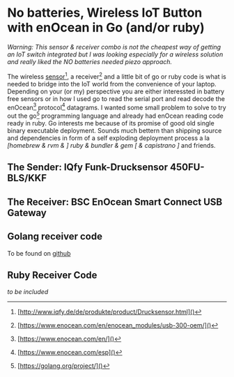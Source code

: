# No batteries, Wireless IoT Button with enOcean in Go (and/or ruby)

_Warning: This sensor & receiver combo is not the cheapest way of getting an IoT switch integrated but I was looking especially for a wireless solution and really liked the NO batteries needed piezo approach._

The wireless [sensor][1][^1], a receiver[^2] and a little bit of go or ruby code is what is needed to bridge into the IoT world from the convenience of your laptop. Depending on your (or my) perspective you are either interessted in battery free sensors or in how I used go to read the serial port and read decode the enOcean[^3] protocol[^4] datagrams. I wanted some small problem to solve to try out the go[^5] programming language and already had enOcean reading code ready in ruby. Go interests me because of its promise of good old single binary executable deployment. Sounds much bettern than shipping source and dependencies in form of a self exploding deployment process a la _[homebrew & rvm & ] ruby & bundler & gem [ & capistrano ]_ and friends.

## The Sender: IQfy Funk-Drucksensor 450FU-BLS/KKF

## The Receiver: BSC EnOcean Smart Connect USB Gateway

## Golang receiver code

To be found on [github](http://github.com/artcom/gocean)

## Ruby Receiver Code

_to be included_

[1]: http://www.iqfy.de/de/produkte/product/Drucksensor.html

[^1]: [http://www.iqfy.de/de/produkte/product/Drucksensor.html]()
[^2]: [https://www.enocean.com/en/enocean_modules/usb-300-oem/]()
[^3]: [https://www.enocean.com/en/]()
[^4]: [https://www.enocean.com/esp]()
[^5]: [https://golang.org/project/]()

